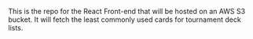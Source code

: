 This is the repo for the React Front-end that will be hosted on an AWS S3 bucket. It will fetch the least commonly used cards for tournament deck lists. 
